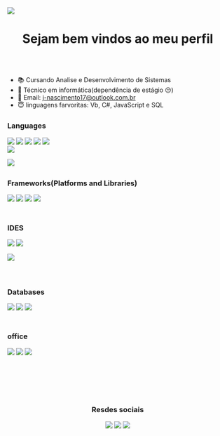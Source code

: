 <!--<img align="left" src ="https://ttotblog.files.wordpress.com/2014/10/tumblr_mm3mdz4jip1sp5yuho1_250.gif">-->
<img src ="https://images-wixmp-ed30a86b8c4ca887773594c2.wixmp.com/f/ee4c039d-bca3-4b5c-9177-402428a34d44/dekgcj6-b6016d0e-bdb0-4077-ad72-b32138832be5.gif?token=eyJ0eXAiOiJKV1QiLCJhbGciOiJIUzI1NiJ9.eyJzdWIiOiJ1cm46YXBwOjdlMGQxODg5ODIyNjQzNzNhNWYwZDQxNWVhMGQyNmUwIiwiaXNzIjoidXJuOmFwcDo3ZTBkMTg4OTgyMjY0MzczYTVmMGQ0MTVlYTBkMjZlMCIsIm9iaiI6W1t7InBhdGgiOiJcL2ZcL2VlNGMwMzlkLWJjYTMtNGI1Yy05MTc3LTQwMjQyOGEzNGQ0NFwvZGVrZ2NqNi1iNjAxNmQwZS1iZGIwLTQwNzctYWQ3Mi1iMzIxMzg4MzJiZTUuZ2lmIn1dXSwiYXVkIjpbInVybjpzZXJ2aWNlOmZpbGUuZG93bmxvYWQiXX0.fJfdcwpfK9nekbrD77PIEOTUvw0YbyrR-m10aeU9QUU">

<h1 align="center"> Sejam bem vindos ao meu perfil </h1>

<br> <br>

- 📚 Cursando Analise e Desenvolvimento de Sistemas
- 📜 Técnico em informática(dependência de estágio 😔)
- 📧 Email: j-nascimento17@outlook.com.br
- 😇 linguagens farvoritas: Vb, C#, JavaScript e SQL

##

### Languages

<div>
 
<!--<img src ="https://img.shields.io/badge/markdown-%23000000.svg?style=for-the-badge&logo=markdown&logoColor=white">-->
        
<img src ="https://img.shields.io/badge/html5-%23E34F26.svg?style=for-the-badge&logo=html5&logoColor=white">
                      
<img src ="https://img.shields.io/badge/css3-%231572B6.svg?style=for-the-badge&logo=css3&logoColor=white">
        
<img src ="https://img.shields.io/badge/javascript-%23323330.svg?style=for-the-badge&logo=javascript&logoColor=%23F7DF1E">
        
<img src ="https://img.shields.io/badge/php-%23777BB4.svg?style=for-the-badge&logo=php&logoColor=white">
                      
<img src ="https://img.shields.io/badge/c%23-%23239120.svg?style=for-the-badge&logo=c-sharp&logoColor=white">
        
</div>

<div>     
<a href="https://github.com/JNascimento-droid" target="_blank"><img wight = "20%" src="https://github-readme-stats.vercel.app/api?username=JNascimento-droid&show_icons=true&theme=tokyonight&include_all_commits=true&count_private=true"/></a>

<a href="https://github.com/JNascimento-droid" target="_blank"><img wight = "20%" src="https://github-readme-stats.vercel.app/api/top-langs/?username=JNascimento-droid&layout=compact&langs_count=1&theme=tokyonight"/></a>
</div>

##

### Frameworks(Platforms and Libraries)

<div>   
                    
<img src ="https://img.shields.io/badge/SASS-hotpink.svg?style=for-the-badge&logo=SASS&logoColor=white">
                      
<img src ="https://img.shields.io/badge/jquery-%230769AD.svg?style=for-the-badge&logo=jquery&logoColor=white">
                       
<img src ="https://img.shields.io/badge/node.js-6DA55F?style=for-the-badge&logo=node.js&logoColor=white">
        
<img src ="https://img.shields.io/badge/.NET-5C2D91?style=for-the-badge&logo=.net&logoColor=white">
                      
</div>

<br>

##

### IDES

<div>
 
<img src ="https://img.shields.io/badge/Visual%20Studio%20Code-0078d7.svg?style=for-the-badge&logo=visual-studio-code&logoColor=white">
   
<img src ="https://img.shields.io/badge/Visual%20Studio-5C2D91.svg?style=for-the-badge&logo=visual-studio&logoColor=white">
  
<a href=https://codepen.io/JN2020 target="_blank"><img src ="https://img.shields.io/badge/Codepen-000000?style=for-the-badge&logo=codepen&logoColor=white"></a>
</div>

<br>

##

### Databases

<div>
   
<img src ="https://img.shields.io/badge/Microsoft%20SQL%20Sever-CC2927?style=for-the-badge&logo=microsoft%20sql%20server&logoColor=white">
   
<img src ="https://img.shields.io/badge/mysql-%2300f.svg?style=for-the-badge&logo=mysql&logoColor=white">
        
<img src ="https://img.shields.io/badge/Microsoft_Access-A4373A?style=for-the-badge&logo=microsoft-access&logoColor=white">
 
</div>

<br>

##

### office
<div>
   
<img src ="https://img.shields.io/badge/Microsoft_Excel-217346?style=for-the-badge&logo=microsoft-excel&logoColor=white">
   
<img src ="https://img.shields.io/badge/Microsoft_Word-2B579A?style=for-the-badge&logo=microsoft-word&logoColor=white">
        
<img src ="https://img.shields.io/badge/Microsoft_PowerPoint-B7472A?style=for-the-badge&logo=microsoft-powerpoint&logoColor=white">
   
</div>

<br><br><br><br>

##

<h3 align ="center">Resdes sociais</h3>

<div align ="center">
   
<img src ="https://img.shields.io/badge/Instagram-%23E4405F.svg?style=for-the-badge&logo=Instagram&logoColor=white">
        
<img src ="https://img.shields.io/badge/Facebook-%231877F2.svg?style=for-the-badge&logo=Facebook&logoColor=white">
        
<img src ="https://img.shields.io/badge/Gmail-D14836?style=for-the-badge&logo=gmail&logoColor=white">
   
</div>

